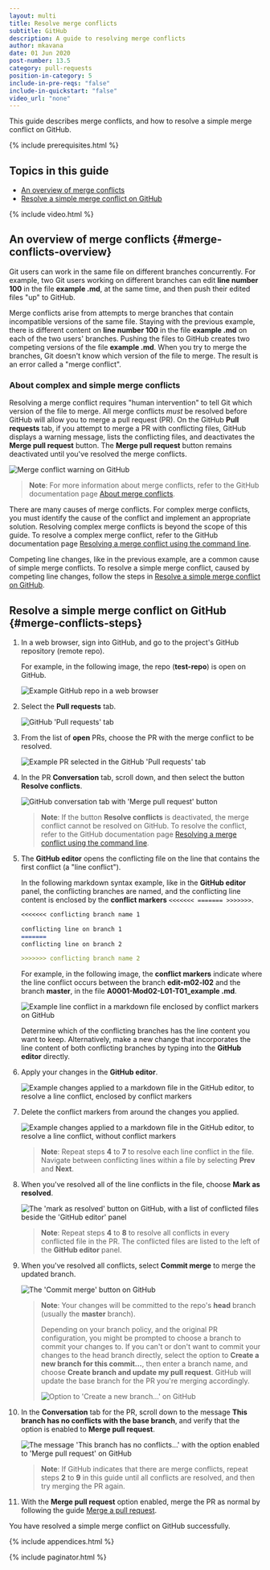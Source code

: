 ```yaml
---
layout: multi
title: Resolve merge conflicts
subtitle: GitHub
description: A guide to resolving merge conflicts
author: mkavana
date: 01 Jun 2020
post-number: 13.5
category: pull-requests
position-in-category: 5
include-in-pre-reqs: "false"
include-in-quickstart: "false"
video_url: "none"
---
```


This guide describes merge conflicts, and how to resolve a simple merge conflict on GitHub.

{% include prerequisites.html %}

## Topics in this guide

- [An overview of merge conflicts](#merge-conflicts-overview)
- [Resolve a simple merge conflict on GitHub](#merge-conflicts-steps)

{% include video.html %}

## An overview of merge conflicts {#merge-conflicts-overview}

Git users can work in the same file on different branches concurrently. For example, two Git users working on different branches can edit **line number 100** in the file **example \.md**, at the same time, and then push their edited files "up" to GitHub.

Merge conflicts arise from attempts to merge branches that contain incompatible versions of the same file. Staying with the previous example, there is different content on **line number 100** in the file **example \.md** on each of the two users' branches. Pushing the files to GitHub creates two competing versions of the file  **example \.md**. When you try to merge the branches, Git doesn't know which version of the file to merge. The result is an error called a "merge conflict".

### About complex and simple merge conflicts

Resolving a merge conflict requires "human intervention" to tell Git which version of the file to merge. All merge conflicts *must* be resolved before GitHub will allow you to merge a pull request (PR). On the GitHub **Pull requests** tab, if you attempt to merge a PR with conflicting files, GitHub displays a warning message, lists the conflicting files, and deactivates the **Merge pull request** button. The **Merge pull request** button remains deactivated until you've resolved the merge conflicts.

![Merge conflict warning on GitHub](../assets/images/13-pull-requests/conflicts/github/pr-conflict-001.png)

> **Note**: For more information about merge conflicts, refer to the GitHub documentation page [About merge conflicts](https://docs.github.com/github/collaborating-with-issues-and-pull-requests/about-merge-conflicts).
>

There are many causes of merge conflicts. For complex merge conflicts, you must identify the cause of the conflict and implement an appropriate solution. Resolving complex merge conflicts is beyond the scope of this guide. To resolve a complex merge conflict, refer to the GitHub documentation page [Resolving a merge conflict using the command line](https://docs.github.com/github/collaborating-with-issues-and-pull-requests/resolving-a-merge-conflict-using-the-command-line).

Competing line changes, like in the previous example, are a common cause of simple merge conflicts. To resolve a simple merge conflict, caused by competing line changes, follow the steps in [Resolve a simple merge conflict on GitHub](#merge-conflicts-steps).

## Resolve a simple merge conflict on GitHub {#merge-conflicts-steps}

1. In a web browser, sign into GitHub, and go to the project's GitHub repository (remote repo).

    For example, in the following image, the repo (**test-repo**) is open on GitHub.

    ![Example GitHub repo in a web browser](../assets/images/13-pull-requests/conflicts/github/conflict-github-001.png)

2. Select the **Pull requests** tab.

    ![GitHub 'Pull requests' tab](../assets/images/13-pull-requests/conflicts/github/conflict-github-002.png)

3. From the list of **open** PRs, choose the PR with the merge conflict to be resolved.

    ![Example PR selected in the GitHub 'Pull requests' tab](../assets/images/13-pull-requests/conflicts/github/conflict-github-003.png)

4. In the PR **Conversation** tab, scroll down, and then select the button **Resolve conflicts**.

    ![GitHub conversation tab with 'Merge pull request' button](../assets/images/13-pull-requests/conflicts/github/conflict-github-004.png)

    > **Note**: If the button **Resolve conflicts** is deactivated, the merge conflict cannot be resolved on GitHub. To resolve the conflict, refer to the GitHub documentation page [Resolving a merge conflict using the command line](https://docs.github.com/github/collaborating-with-issues-and-pull-requests/resolving-a-merge-conflict-using-the-command-line).
    >

5. The **GitHub editor** opens the conflicting file on the line that contains the first conflict (a "line conflict").

    In the following markdown syntax example, like in the **GitHub editor** panel, the conflicting branches are named, and the conflicting line content is enclosed by the **conflict markers** ``<<<<<<< ======= >>>>>>>``.

    ```markdown
    <<<<<<< conflicting branch name 1

    conflicting line on branch 1
    =======
    conflicting line on branch 2

    >>>>>>> conflicting branch name 2
    ```

    For example, in the following image, the **conflict markers** indicate where the line conflict occurs between the branch **edit-m02-l02** and the branch **master**, in the file **A0001-Mod02-L01-T01_example \.md**.

    ![Example line conflict in a markdown file enclosed by conflict markers on GitHub](../assets/images/13-pull-requests/conflicts/github/conflict-github-005.png)

    Determine which of the conflicting branches has the line content you want to keep. Alternatively, make a new change that incorporates the line content of both conflicting branches by typing into the **GitHub editor** directly.

6. Apply your changes in the **GitHub editor**.

    ![Example changes applied to a markdown file in the GitHub editor, to resolve a line conflict, enclosed by conflict markers](../assets/images/13-pull-requests/conflicts/github/conflict-github-006.png)

7. Delete the conflict markers from around the changes you applied.

    ![Example changes applied to a markdown file in the GitHub editor, to resolve a line conflict, without conflict markers](../assets/images/13-pull-requests/conflicts/github/conflict-github-007.png)

    > **Note**: Repeat steps **4** to **7** to resolve each line conflict in the file. Navigate between conflicting lines within a file by selecting **Prev** and **Next**.
    >

8. When you've resolved all of the line conflicts in the file, choose **Mark as resolved**.

    ![The 'mark as resolved' button on GitHub, with a list of conflicted files beside the 'GitHub editor' panel](../assets/images/13-pull-requests/conflicts/github/conflict-github-008.png)

    > **Note**: Repeat steps **4** to **8** to resolve all conflicts in every conflicted file in the PR. The conflicted files are listed to the left of the **GitHub editor** panel.
    >

9. When you've resolved all conflicts, select **Commit merge** to merge the updated branch.

    ![The 'Commit merge' button on GitHub](../assets/images/13-pull-requests/conflicts/github/conflict-github-009a.png)

    > **Note**: Your changes will be committed to the repo's **head** branch (usually the **master** branch).
    >
    > Depending on your branch policy, and the original PR configuration, you might be prompted to choose a branch to commit your changes to. If you can't or don't want to commit your changes to the head branch directly, select the option to **Create a new branch for this commit...**, then enter a branch name, and choose **Create branch and update my pull request**. GitHub will update the base branch for the PR you're merging accordingly.
    >
    > ![Option to 'Create a new branch...' on GitHub](../assets/images/13-pull-requests/conflicts/github/conflict-github-009b.png)
    >

10. In the **Conversation** tab for the PR, scroll down to the message **This branch has no conflicts with the base branch**, and verify that the option is enabled to **Merge pull request**.

    ![The message 'This branch has no conflicts...' with the option enabled to 'Merge pull request' on GitHub](../assets/images/13-pull-requests/conflicts/github/conflict-github-010.png)

    > **Note**: If GitHub indicates that there are merge conflicts, repeat steps **2** to **9** in this guide until all conflicts are resolved, and then try merging the PR again.
    >

11. With the **Merge pull request** option enabled, merge the PR as normal by following the guide [Merge a pull request]({{site.baseurl}}/pull-requests/merge-pr.html).

You have resolved a simple merge conflict on GitHub successfully.

{% include appendices.html %}

{% include paginator.html %}
